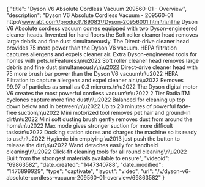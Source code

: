 {
    "title": "Dyson V6 Absolute Cordless Vacuum 209560-01 - Overview",
    "description": "Dyson V6 Absolute Cordless Vacuum - 209560-01 http:\/\/www.abt.com\/product\/89083\/Dyson-20956001.html\n\nThe Dyson V6 Absolute cordless vacuum comes equipped with two Dyson-engineered cleaner heads. Invented for hard floors the Soft roller cleaner head removes large debris and fine dust simultaneously. The Direct-drive cleaner head provides 75 more power than the Dyson V6 vacuum. HEPA filtration captures allergens and expels cleaner air. Extra Dyson-engineered tools for homes with pets.\nFeatures:\n\u2022 Soft roller cleaner head removes large debris and fine dust simultaneously\n\u2022 Direct-drive cleaner head with 75 more brush bar power than the Dyson V6 vacuum\n\u2022 HEPA Filtration to capture allergens and expel cleaner air.\n\u2022 Removes 99.97 of particles as small as 0.3 microns.\n\u2022 The Dyson digital motor V6 creates the most powerful cordless vacuum\n\u2022 2 Tier RadialTM cyclones capture more fine dust\n\u2022 Balanced for cleaning up top down below and in between\n\u2022 Up to 20 minutes of powerful fade-free suction\n\u2022 Mini motorized tool removes pet hair and ground-in dirt\n\u2022 Mini soft dusting brush gently removes dust from around the home\n\u2022 Max mode gives stronger suction for more difficult tasks\n\u2022 Docking station stores and charges the machine so its ready to use\n\u2022 Hygienic bin emptying \u2013 just push the button to release the dirt\n\u2022 Wand detaches easily for handheld cleaning\n\u2022 Click-fit cleaning tools for all round cleaning\n\u2022 Built from the strongest materials available to ensure",
    "videoid": "69863582",
    "date_created": "1447340788",
    "date_modified": "1476899929",
    "type": "captivate",
    "layout": "video",
    "url": "\/v\/dyson-v6-absolute-cordless-vacuum-209560-01-overview\/69863582"
}